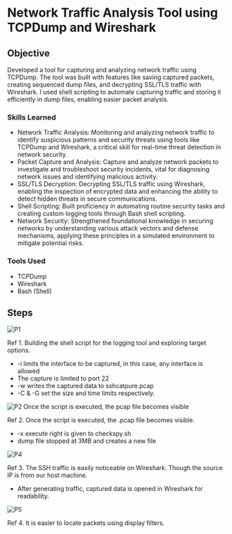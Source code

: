 # Network Traffic Analysis Tool using TCPDump and Wireshark

## Objective

Developed a tool for capturing and analyzing network traffic using TCPDump. The tool was built with features like saving captured packets, creating sequenced dump files, and decrypting SSL/TLS traffic with Wireshark. I used shell scripting to automate capturing traffic and storing it efficiently in dump files, enabling easier packet analysis.

### Skills Learned

- Network Traffic Analysis: Monitoring and analyzing network traffic to identify suspicious patterns and security threats using tools like TCPDump and Wireshark, a critical skill for real-time threat detection in network security.
- Packet Capture and Analysis: Capture and analyze network packets to investigate and troubleshoot security incidents, vital for diagnosing network issues and identifying malicious activity.
- SSL/TLS Decryption: Decrypting SSL/TLS traffic using Wireshark, enabling the inspection of encrypted data and enhancing the ability to detect hidden threats in secure communications.
- Shell Scripting: Built proficiency in automating routine security tasks and creating custom logging tools through Bash shell scripting.
- Network Security: Strengthened foundational knowledge in securing networks by understanding various attack vectors and defense mechanisms, applying these principles in a simulated environment to mitigate potential risks.

### Tools Used

- TCPDump
- Wireshark
- Bash (Shell)

## Steps

![P1](https://github.com/user-attachments/assets/e0a24ac6-f342-4948-a6e6-f1c3045629ce)

Ref 1. Building the shell script for the logging tool and exploring target options.
- -i limits the interface to be captured, in this case, any interface is allowed
- The capture is limited to port 22
- -w writes the captured data to sshcatpure.pcap
- -C & -G set the size and time limits respectively.

![P2 Once the script is executed, the  pcap file becomes visible](https://github.com/user-attachments/assets/44b3f723-a42c-436a-a6e5-e22fbe68033d)

Ref 2. Once the script is executed, the .pcap file becomes visible.
- -x execute right is given to checkspy.sh
- dump file stopped at 3MB and creates a new file

![P4](https://github.com/user-attachments/assets/fa8ad694-01d7-45d5-9efd-7b2e33611d11)

Ref 3. The SSH traffic is easily noticeable on Wireshark. Though the source IP is from our host machine.
- After generating traffic, captured data is opened in Wireshark for readability.

![P5](https://github.com/user-attachments/assets/f9049d2c-ece8-47e0-8c53-0bb37160f7ee)

Ref 4. It is easier to locate packets using display filters.

